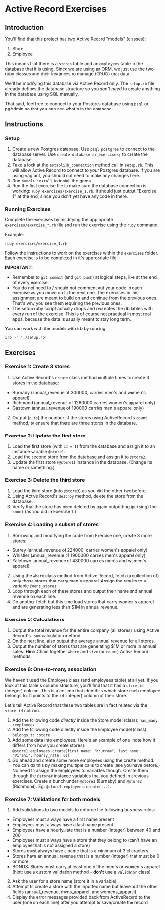 # Active Record Exercises

## Introduction

You'll find that this project has two Active Record "models" (classes):

1.  Store
2.  Employee

This means that there is a `stores` table and an `employees` table in the database that it is using. Since we are using an ORM, we just use the two ruby classes and their instances to manage (CRUD) that data.

We'll be modifying this database via Active Record only. The `setup.rb` file already defines the database structure so you _don't need_ to create anything in the database using SQL manually.

That said, feel free to connect to your Postgres database using `psql` or pgAdmin so that you can see what's in the database.

## Instructions

### Setup

1.  Create a new Postgres database. Use `psql postgres` to connect to the database server. Use `create database ar_exercises;` to create the database.
2.  Take a look at the `establish_connection` method call in `setup.rb`. This will allow Active Record to connect to _your_ Postgres database. If you are using vagrant, you should not need to make any changes here.
3.  Run `bundle install` to install the gems.
4.  Run the first exercise file to make sure the database connection is working: `ruby exercises/exercise_1.rb`. It should just output "Exercise 1" at the end, since you don't yet have any code in there.

### Running Exercises

Complete the exercises by modifying the appropriate `exercises/exercise_*.rb` file and run the exercise using the `ruby` command.

Example:

    ruby exercises/exercise_1.rb

Follow the instructions to work on the exercises within the `exercises` folder. Each exercise is to be completed in it's appropriate file.

**IMPORTANT:**

- Remember to `git commit` (and `git push`) at logical steps, like at the end of every exercise.
- You do not need to / should not comment out your code in each exercise as you move on to the next one. The exercises in this assignment are meant to build on and continue from the previous ones. That's why you see them requiring the previous ones.
- The setup ruby script actually drops and recreates the db tables with every run of the exercise. This is of course not practical in most real apps, because the data is usually meant to stay long term.

You can work with the models with irb by running

    irb -r './setup.rb'

## Exercises

### Exercise 1: Create 3 stores

1.  Use Active Record's `create` class method multiple times to create 3 stores in the database:

- Burnaby (annual_revenue of 300000, carries men's and women's apparel)
- Richmond (annual_revenue of 1260000 carries women's apparel only)
- Gastown (annual_revenue of 190000 carries men's apparel only)

2.  Output (`puts`) the number of the stores using ActiveRecord's `count` method, to ensure that there are three stores in the database.

### Exercise 2: Update the first store

1.  Load the first store (with `id = 1`) from the database and assign it to an instance variable `@store1`.
2.  Load the second store from the database and assign it to `@store2`.
3.  Update the first store (`@store1`) instance in the database. (Change its name or something.)

### Exercise 3: Delete the third store

1.  Load the third store (into `@store3`) as you did the other two before.
2.  Using Active Record's `destroy` method, delete the store from the database.
3.  Verify that the store has been deleted by again outputting (`puts`ing) the `count` (as you did in Exercise 1.)

### Exercise 4: Loading a subset of stores

1.  Borrowing and modifying the code from Exercise one, create 3 more stores:

- Surrey (annual_revenue of 224000, carries women's apparel only)
- Whistler (annual_revenue of 1900000 carries men's apparel only)
- Yaletown (annual_revenue of 430000 carries men's and women's apparel)

2.  Using the `where` class method from Active Record, fetch (a collection of) only those stores that carry men's apparel. Assign the results to a variable `@mens_stores`.
3.  Loop through each of these stores and output their name and annual revenue on each line.
4.  Do another fetch but this time load stores that carry women's apparel and are generating less than $1M in annual revenue.

### Exercise 5: Calculations

1.  Output the total revenue for the entire company (all stores), using Active Record's `.sum` calculation method.
2.  On the next line, also output the average annual revenue for all stores.
3.  Output the number of stores that are generating $1M or more in annual sales. **Hint:** Chain together `where` and `size` (or `count`) Active Record methods.

### Exercise 6: One-to-many association

We haven't used the Employee class (and employees table) at all yet. If you look at this table's column structure, you'll find that it has a `store_id` (integer) column. This is a column that identifies which store each employee belongs to. It points to the `id` (integer) column of their store.

Let's tell Active Record that these two tables are in fact related via the `store_id` column.

1.  Add the following code _directly_ inside the Store model (class): `has_many :employees`
2.  Add the following code directly inside the Employee model (class): `belongs_to :store`
3.  Add some data into employees. Here's an example of one (note how it differs from how you create stores): `@store1.employees.create(first_name: "Khurram", last_name: "Virani", hourly_rate: 60)`
4.  Go ahead and create some more employees using the create method. You can do this by making multiple calls to create (like you have before.) No need to assign the employees to variables though. Create them through the `@store#` instance variables that you defined in previous exercises. Create a bunch under `@store1` (Burnaby) and `@store2` (Richmond). Eg: `@store1.employees.create(...)`.

### Exercise 7: Validations for both models

1.  Add validations to two models to enforce the following business rules:

- Employees must always have a first name present
- Employees must always have a last name present
- Employees have a hourly_rate that is a number (integer) between 40 and 200
- Employees must always have a store that they belong to (can't have an employee that is not assigned a store)
- Stores must always have a name that is a minimum of 3 characters
- Stores have an annual_revenue that is a number (integer) that must be 0 or more
- BONUS: Stores must carry at least one of the men's or women's apparel (hint: use a [custom validation method](http://guides.rubyonrails.org/active_record_validations.html#custom-methods) - **don't** use a `Validator` class)

2.  Ask the user for a store name (store it in a variable)
3.  Attempt to create a store with the inputted name but leave out the other fields (annual_revenue, mens_apparel, and womens_apparel)
4.  Display the error messages provided back from ActiveRecord to the user (one on each line) after you attempt to save/create the record
